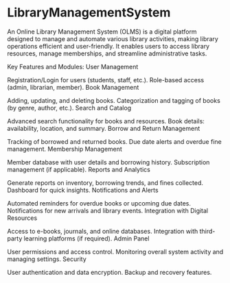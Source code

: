 # LibraryManagementSystem


An Online Library Management System (OLMS) is a digital platform designed to manage and automate various library activities, making library operations efficient and user-friendly. It enables users to access library resources, manage memberships, and streamline administrative tasks.

Key Features and Modules:
User Management

Registration/Login for users (students, staff, etc.).
Role-based access (admin, librarian, member).
Book Management

Adding, updating, and deleting books.
Categorization and tagging of books (by genre, author, etc.).
Search and Catalog

Advanced search functionality for books and resources.
Book details: availability, location, and summary.
Borrow and Return Management

Tracking of borrowed and returned books.
Due date alerts and overdue fine management.
Membership Management

Member database with user details and borrowing history.
Subscription management (if applicable).
Reports and Analytics

Generate reports on inventory, borrowing trends, and fines collected.
Dashboard for quick insights.
Notifications and Alerts

Automated reminders for overdue books or upcoming due dates.
Notifications for new arrivals and library events.
Integration with Digital Resources

Access to e-books, journals, and online databases.
Integration with third-party learning platforms (if required).
Admin Panel

User permissions and access control.
Monitoring overall system activity and managing settings.
Security

User authentication and data encryption.
Backup and recovery features.
